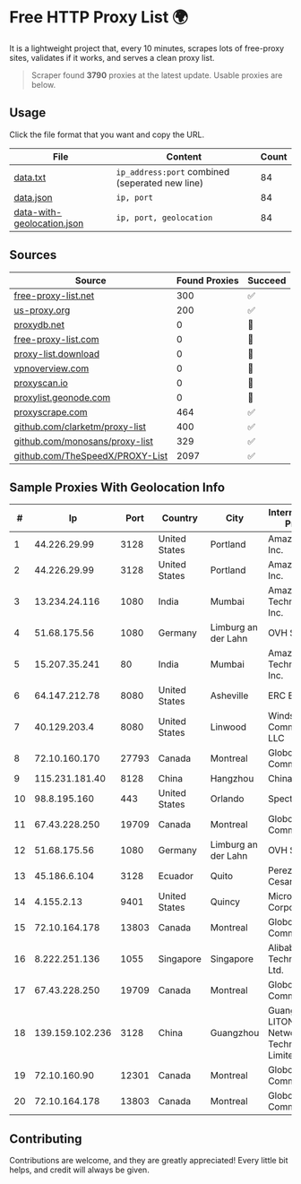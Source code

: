 
# Free HTTP Proxy List 🌍

It is a lightweight project that, every 10 minutes, scrapes lots of free-proxy sites, validates if it works, and serves a clean proxy list.


> Scraper found **3790** proxies at the latest update. Usable proxies are below.

## Usage

Click the file format that you want and copy the URL.


|File|Content|Count|
|----|-------|-----|
|[data.txt](https://raw.githubusercontent.com/themiralay/Proxy-List-World/master/data.txt)|`ip_address:port` combined (seperated new line)|84|
|[data.json](https://raw.githubusercontent.com/themiralay/Proxy-List-World/master/data.json)|`ip, port`|84|
|[data-with-geolocation.json](https://raw.githubusercontent.com/themiralay/Proxy-List-World/master/data-with-geolocation.json)|`ip, port, geolocation`|84|

## Sources

|Source|Found Proxies|Succeed|
|------|-------------|-------|
|[free-proxy-list.net](https://free-proxy-list.net)|300|✅|
|[us-proxy.org](https://www.us-proxy.org)|200|✅|
|[proxydb.net](http://proxydb.net)|0|🚫|
|[free-proxy-list.com](https://free-proxy-list.com/?page=&port=&type%5B%5D=http&type%5B%5D=https&up_time=0&search=Search)|0|🚫|
|[proxy-list.download](https://www.proxy-list.download/HTTP)|0|🚫|
|[vpnoverview.com](https://vpnoverview.com/privacy/anonymous-browsing/free-proxy-servers)|0|🚫|
|[proxyscan.io](https://www.proxyscan.io)|0|🚫|
|[proxylist.geonode.com](https://proxylist.geonode.com/api/proxy-list?limit=300&page=1&sort_by=lastChecked&sort_type=desc&protocols=http,https)|0|🚫|
|[proxyscrape.com](https://api.proxyscrape.com/v2/?request=displayproxies&protocol=http&timeout=10000&country=all&ssl=all&anonymity=all)|464|✅|
|[github.com/clarketm/proxy-list](https://raw.githubusercontent.com/clarketm/proxy-list/master/proxy-list-raw.txt)|400|✅|
|[github.com/monosans/proxy-list](https://raw.githubusercontent.com/monosans/proxy-list/main/proxies/http.txt)|329|✅|
|[github.com/TheSpeedX/PROXY-List](https://raw.githubusercontent.com/TheSpeedX/PROXY-List/master/http.txt)|2097|✅|


## Sample Proxies With Geolocation Info

|#|Ip|Port|Country|City|Internet Service Provider|
|-|--|----|-------|----|-------------------------|
|1|44.226.29.99|3128|United States|Portland|Amazon.com, Inc.|
|2|44.226.29.99|3128|United States|Portland|Amazon.com, Inc.|
|3|13.234.24.116|1080|India|Mumbai|Amazon Technologies Inc.|
|4|51.68.175.56|1080|Germany|Limburg an der Lahn|OVH SAS|
|5|15.207.35.241|80|India|Mumbai|Amazon Technologies Inc.|
|6|64.147.212.78|8080|United States|Asheville|ERC Broadband|
|7|40.129.203.4|8080|United States|Linwood|Windstream Communications LLC|
|8|72.10.160.170|27793|Canada|Montreal|GloboTech Communications|
|9|115.231.181.40|8128|China|Hangzhou|China Telecom|
|10|98.8.195.160|443|United States|Orlando|Spectrum|
|11|67.43.228.250|19709|Canada|Montreal|GloboTech Communications|
|12|51.68.175.56|1080|Germany|Limburg an der Lahn|OVH SAS|
|13|45.186.6.104|3128|Ecuador|Quito|Perez Tito Julio Cesar|
|14|4.155.2.13|9401|United States|Quincy|Microsoft Corporation|
|15|72.10.164.178|13803|Canada|Montreal|GloboTech Communications|
|16|8.222.251.136|1055|Singapore|Singapore|Alibaba (US) Technology Co., Ltd.|
|17|67.43.228.250|19709|Canada|Montreal|GloboTech Communications|
|18|139.159.102.236|3128|China|Guangzhou|Guangdong LITONG Network Technology Limited|
|19|72.10.160.90|12301|Canada|Montreal|GloboTech Communications|
|20|72.10.164.178|13803|Canada|Montreal|GloboTech Communications|



## Contributing

Contributions are welcome, and they are greatly appreciated! Every
little bit helps, and credit will always be given.

